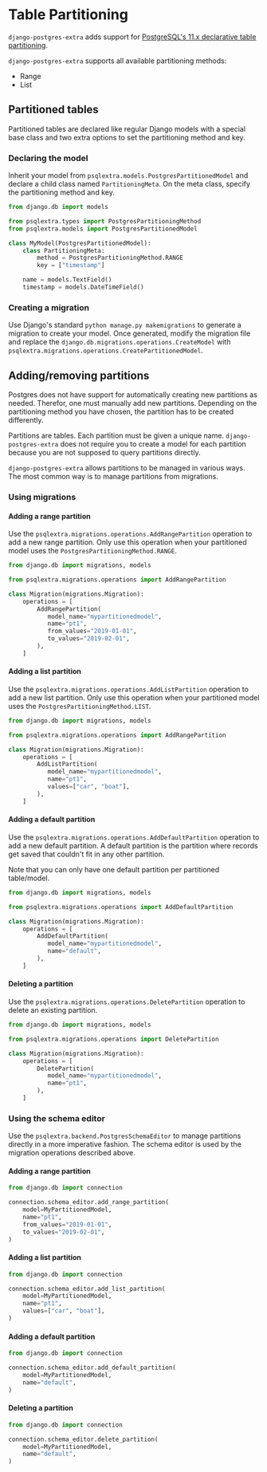# Table Partitioning

`django-postgres-extra` adds support for [PostgreSQL's 11.x declarative table partitioning](https://www.postgresql.org/docs/current/ddl-partitioning.html#DDL-PARTITIONING-DECLARATIVE).

`django-postgres-extra` supports all available partitioning methods:

* Range
* List

## Partitioned tables
Partitioned tables are declared like regular Django models with a special base class and two extra options to set the partitioning method and key.

### Declaring the model
Inherit your model from `psqlextra.models.PostgresPartitionedModel` and declare a child class named `PartitioningMeta`. On the meta class, specify the partitioning method and key.


```python
from django.db import models

from psqlextra.types import PostgresPartitioningMethod
from psqlextra.models import PostgresPartitionedModel

class MyModel(PostgresPartitionedModel):
    class PartitioningMeta:
        method = PostgresPartitioningMethod.RANGE
        key = ["timestamp"]

    name = models.TextField()
    timestamp = models.DateTimeField() 
```

### Creating a migration
Use Django's standard `python manage.py makemigrations` to generate a migration to create your model. Once generated, modify the migration file and replace the `django.db.migrations.operations.CreateModel` with `psqlextra.migrations.operations.CreatePartitionedModel`.

## Adding/removing partitions
Postgres does not have support for automatically creating new partitions as needed. Therefor, one must manually add new partitions. Depending on the partitioning method you have chosen, the partition has to be created differently.

Partitions are tables. Each partition must be given a unique name. `django-postgres-extra` does not require you to create a model for each partition because you are not supposed to query partitions directly.

`django-postgres-extra` allows partitions to be managed in various ways. The most common way is to manage partitions from migrations.

### Using migrations
#### Adding a range partition
Use the `psqlextra.migrations.operations.AddRangePartition` operation to add a new range partition. Only use this operation when your partitioned model uses the `PostgresPartitioningMethod.RANGE`.

```python
from django.db import migrations, models

from psqlextra.migrations.operations import AddRangePartition

class Migration(migrations.Migration):
    operations = [
        AddRangePartition(
           model_name="mypartitionedmodel",
           name="pt1",
           from_values="2019-01-01",
           to_values="2019-02-01",
        ),
    ]
```

#### Adding a list partition
Use the `psqlextra.migrations.operations.AddListPartition` operation to add a new list partition. Only use this operation when your partitioned model uses the `PostgresPartitioningMethod.LIST`.

```python
from django.db import migrations, models

from psqlextra.migrations.operations import AddRangePartition

class Migration(migrations.Migration):
    operations = [
        AddListPartition(
           model_name="mypartitionedmodel",
           name="pt1",
           values=["car", "boat"],
        ),
    ]
```

#### Adding a default partition
Use the `psqlextra.migrations.operations.AddDefaultPartition` operation to add a new default partition. A default partition is the partition where records get saved that couldn't fit in any other partition.

Note that you can only have one default partition per partitioned table/model.

```python
from django.db import migrations, models

from psqlextra.migrations.operations import AddDefaultPartition

class Migration(migrations.Migration):
    operations = [
        AddDefaultPartition(
           model_name="mypartitionedmodel",
           name="default",
        ),
    ]
```

#### Deleting a partition
Use the `psqlextra.migrations.operations.DeletePartition` operation to delete an existing partition.

```python
from django.db import migrations, models

from psqlextra.migrations.operations import DeletePartition

class Migration(migrations.Migration):
    operations = [
        DeletePartition(
           model_name="mypartitionedmodel",
           name="pt1",
        ),
    ]
```

### Using the schema editor
Use the `psqlextra.backend.PostgresSchemaEditor` to manage partitions directly in a more imperative fashion. The schema editor is used by the migration operations described above.

#### Adding a range partition
```python
from django.db import connection

connection.schema_editor.add_range_partition(
    model=MyPartitionedModel,
    name="pt1",
    from_values="2019-01-01",
    to_values="2019-02-01",
)
```

#### Adding a list partition
```python
from django.db import connection

connection.schema_editor.add_list_partition(
    model=MyPartitionedModel,
    name="pt1",
    values=["car", "boat"],
)
```

#### Adding a default partition
```python
from django.db import connection

connection.schema_editor.add_default_partition(
    model=MyPartitionedModel,
    name="default",
)
```

#### Deleting a partition
```python
from django.db import connection

connection.schema_editor.delete_partition(
    model=MyPartitionedModel,
    name="default",
)
```
